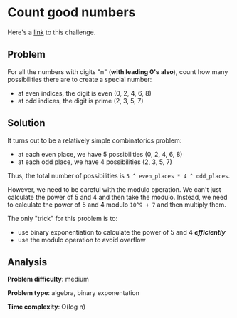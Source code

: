 # Count good numbers

Here's a [link](https://www.hackerrank.com/challenges/counting-valleys/problem) to this challenge.

## Problem

For all the numbers with digits "n" (**with leading 0's also**), count how many possibilities there are to create a special number:
- at even indices, the digit is even (0, 2, 4, 6, 8)
- at odd indices, the digit is prime (2, 3, 5, 7)

## Solution

It turns out to be a relatively simple combinatorics problem:

- at each even place, we have 5 possibilities (0, 2, 4, 6, 8)
- at each odd place, we have 4 possibilities (2, 3, 5, 7)

Thus, the total number of possibilities is `5 ^ even_places * 4 ^ odd_places`.

However, we need to be careful with the modulo operation. We can't just calculate the power of 5 and 4 and then take the modulo. Instead, we need to calculate the power of 5 and 4 modulo `10^9 + 7` and then multiply them.

The only "trick" for this problem is to:
- use binary exponentiation to calculate the power of 5 and 4 ***efficiently***
- use the modulo operation to avoid overflow

## Analysis

**Problem difficulty**: medium

**Problem type**: algebra, binary exponentation

**Time complexity**: O(log n)

